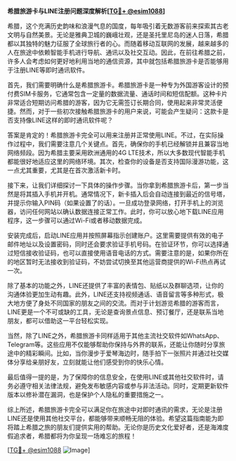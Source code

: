 **希腊旅游卡与LINE注册问题深度解析[[TG💪+ @esim1088](https://t.me/s/esim1088)]**

希腊，这个充满历史韵味和浪漫气息的国度，每年吸引着无数游客前来探索其古老文明与自然美景。无论是雅典卫城的巍峨壮观，还是圣托里尼岛的迷人日落，希腊都以其独特的魅力征服了全球旅行者的心。而随着移动互联网的发展，越来越多的人在旅途中依赖智能手机进行导航、通讯以及社交互动。因此，在前往希腊之前，许多人会考虑如何更好地利用当地的通信资源，其中就包括希腊旅游卡是否能够用于注册LINE等即时通讯软件。

首先，我们需要明确什么是希腊旅游卡。希腊旅游卡是一种专为外国游客设计的预付费SIM卡服务，它通常包含一定量的数据流量、通话时间和短信配额。这种卡片非常适合短期访问希腊的游客，因为它无需签订长期合同，使用起来非常灵活便捷。然而，对于一些初次接触希腊旅游卡的用户来说，可能会产生疑问：这款卡是否支持像LINE这样的即时通讯软件呢？

答案是肯定的！希腊旅游卡完全可以用来注册并正常使用LINE。不过，在实际操作过程中，我们需要注意几个关键点。首先，确保你的手机已经解锁并且兼容当地网络频段。因为希腊主要采用欧洲通用的4G LTE技术，所以大多数现代智能手机都能很好地适应这里的网络环境。其次，检查你的设备是否支持国际漫游功能，这一点尤其重要，尤其是在首次激活新卡时。

接下来，让我们详细探讨一下具体的操作步骤。当你拿到希腊旅游卡后，第一步当然是将其插入手机并开机。通常情况下，新卡插入后会自动连接到最近的信号塔，并提示你输入PIN码（如果设置了的话）。一旦成功登录网络，打开手机上的浏览器，访问任何网站以确认数据连接正常工作。此时，你可以放心地下载LINE应用程序，这一步骤可以通过Wi-Fi或者移动数据完成。

安装完成后，启动LINE应用并按照屏幕指示创建账户。这里需要提供有效的电子邮件地址以及设置密码，同时还会要求验证手机号码。在验证环节，你可以选择通过短信接收验证码，也可以直接使用语音电话的方式。需要注意的是，如果你所在的地区暂时无法接收到验证码，不妨尝试切换至其他运营商提供的Wi-Fi热点再试一次。

除了基本的功能之外，LINE还提供了丰富的表情包、贴纸以及群聊选项，让你的沟通体验更加生动有趣。此外，LINE还支持视频通话、语音留言等多种形式，极大地方便了身处不同国家的朋友之间的交流。而对于计划游览希腊的游客而言，LINE更是一个不可或缺的工具，无论是查询景点信息、预订餐厅，还是联系当地朋友，都可以借助这一平台轻松实现。

当然，除了LINE之外，希腊旅游卡同样适用于其他主流社交软件如WhatsApp、Telegram等。这些应用不仅能够帮助你保持与外界的联系，还能让你随时分享旅途中的精彩瞬间。比如，当你漫步于爱琴海边时，随手拍下一张照片并通过社交媒体分享给亲朋好友，立刻就能让他们感受到你的快乐心情。

最后值得一提的是，为了保障你的信息安全，在使用LINE或其他社交软件时，请务必遵守相关法律法规，避免发布敏感内容或参与非法活动。同时，定期更新软件版本以修补潜在漏洞，也是保护个人隐私的重要措施之一。

综上所述，希腊旅游卡完全可以满足你在旅途中对即时通讯的需求，无论是注册LINE还是使用其他社交平台，都能够带来顺畅无阻的体验。希望这篇指南能为即将踏上希腊之旅的朋友们提供实用的帮助。无论你是历史文化爱好者，还是海滩度假追求者，希腊都将为你呈现一场难忘的旅程！

[[TG💪+ @esim1088](https://t.me/s/esim1088) ![Image](https://i.postimg.cc/4NQfJmqS/Snipaste-2025-05-13-00-14-12.png)]